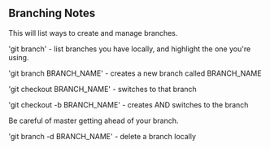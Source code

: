 ## Branching Notes


This will list ways to create and manage branches.

'git branch' - list branches you have locally, and highlight the one you're using.


'git branch BRANCH_NAME' - creates a new branch called BRANCH_NAME

'git checkout BRANCH_NAME' - switches to that branch

'git checkout -b BRANCH_NAME' - creates AND switches to the branch 

Be careful of master getting ahead of your branch.

'git branch -d BRANCH_NAME' - delete a branch locally
